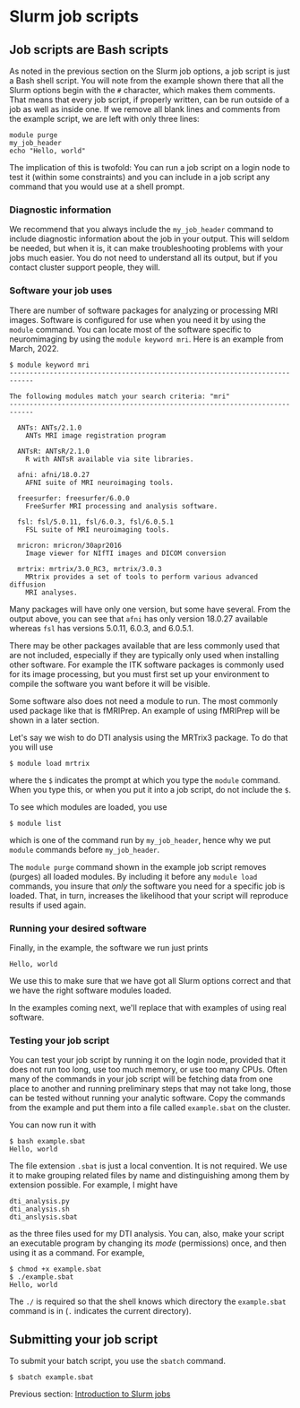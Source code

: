 # Slurm job scripts

## Job scripts are Bash scripts

As noted in the previous section on the Slurm job options, a job script is
just a Bash shell script.  You will note from the example shown there that
all the Slurm options begin with the `#` character, which makes them 
comments.  That means that every job script, if properly written, can
be run outside of a job as well as inside one.  If we remove all blank lines
and comments from the example script, we are left with only three lines:

```
module purge
my_job_header
echo "Hello, world"
```

The implication of this is twofold:  You can run a job script on a login
node to test it (within some constraints) and you can include in a job script
any command that you would use at a shell prompt.

### Diagnostic information

We recommend that you always include the `my_job_header` command to include
diagnostic information about the job in your output.  This will seldom be
needed, but when it is, it can make troubleshooting problems with your jobs
much easier.  You do not need to understand all its output, but if you contact
cluster support people, they will.

### Software your job uses

There are number of software packages for analyzing or processing MRI images.
Software is configured for use when you need it by using the `module` command.
You can locate most of the software specific to neuromimaging by using the
`module keyword mri`.  Here is an example from March, 2022.

```
$ module keyword mri
----------------------------------------------------------------------------

The following modules match your search criteria: "mri"
----------------------------------------------------------------------------

  ANTs: ANTs/2.1.0
    ANTs MRI image registration program

  ANTsR: ANTsR/2.1.0
    R with ANTsR available via site libraries.

  afni: afni/18.0.27
    AFNI suite of MRI neuroimaging tools.

  freesurfer: freesurfer/6.0.0
    FreeSurfer MRI processing and analysis software.

  fsl: fsl/5.0.11, fsl/6.0.3, fsl/6.0.5.1
    FSL suite of MRI neuroimaging tools.

  mricron: mricron/30apr2016
    Image viewer for NIfTI images and DICOM conversion

  mrtrix: mrtrix/3.0_RC3, mrtrix/3.0.3
    MRtrix provides a set of tools to perform various advanced diffusion
    MRI analyses.
```

Many packages will have only one version, but some have several.  From the
output above, you can see that `afni` has only version 18.0.27 available
whereas `fsl` has versions 5.0.11, 6.0.3, and 6.0.5.1.

There may be other packages available that are less commonly used that are
not included, especially if they are typically only used when installing
other software.  For example the ITK software packages is commonly used
for its image processing, but you must first set up your environment to
compile the software you want before it will be visible.

Some software also does not need a module to run.  The most commonly used
package like that is fMRIPrep.  An example of using fMRIPrep will be shown
in a later section.

Let's say we wish to do DTI analysis using the MRTrix3 package.  To do that
you will use 

```
$ module load mrtrix
```

where the `$` indicates the prompt at which you type the `module` command.
When you type this, or when you put it into a job script, do not include the
`$`.

To see which modules are loaded, you use

```
$ module list
```

which is one of the command run by `my_job_header`, hence why we put `module`
commands before `my_job_header`.

The `module purge` command shown in the example job script removes (purges)
all loaded modules.  By including it before any `module load` commands,
you insure that _only_ the software you need for a specific job is loaded.
That, in turn, increases the likelihood that your script will reproduce
results if used again.

### Running your desired software

Finally, in the example, the software we run just prints

```
Hello, world
```

We use this to make sure that we have got all Slurm options correct and that
we have the right software modules loaded.

In the examples coming next, we'll replace that with examples of using real
software.

### Testing your job script

You can test your job script by running it on the login node, provided that
it does not run too long, use too much memory, or use too many CPUs. Often
many of the commands in your job script will be fetching data from one place
to another and running preliminary steps that may not take long, those can be
tested without running your analytic software.  Copy the commands from
the example and put them into a file called `example.sbat` on the cluster.

You can now run it with

```
$ bash example.sbat
Hello, world
```

The file extension `.sbat` is just a local convention.  It is not required.
We use it to make grouping related files by name and distinguishing among
them by extension possible.  For example, I might have

```
dti_analysis.py
dti_analysis.sh
dti_anslysis.sbat
```

as the three files used for my DTI analysis.  You can, also, make your
script an executable program by changing its _mode_ (permissions) once,
and then using it as a command.  For example,

```
$ chmod +x example.sbat
$ ./example.sbat
Hello, world
```

The `./` is required so that the shell knows which directory the `example.sbat`
command is in (`.` indicates the current directory).

## Submitting your job script

To submit your batch script, you use the `sbatch` command.

```
$ sbatch example.sbat
```

Previous section: [Introduction to Slurm jobs](job-intro.html)
